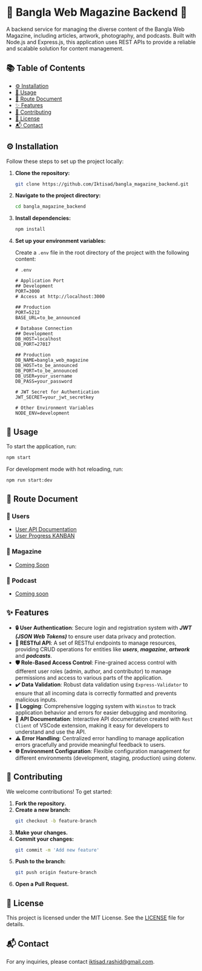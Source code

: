 # 🌟 Bangla Web Magazine Backend 🌟

A backend service for managing the diverse content of the Bangla Web Magazine, including articles, artwork, photography, and podcasts. Built with Node.js and Express.js, this application uses REST APIs to provide a reliable and scalable solution for content management.

## 📚 Table of Contents

-   [⚙️ Installation](#installation)
-   [🚀 Usage](#🚀-usage)
-   [📜 Route Document](#📜-route-document)
-   [✨ Features](#✨-features)
-   [🤝 Contributing](#🤝-contributing)
-   [📄 License](#📄-license)
-   [📬 Contact](#📬-contact)

## ⚙️ Installation

Follow these steps to set up the project locally:

1. **Clone the repository:**

    ```bash
    git clone https://github.com/Iktisad/bangla_magazine_backend.git
    ```

2. **Navigate to the project directory:**

    ```bash
    cd bangla_magazine_backend
    ```

3. **Install dependencies:**

    ```bash
    npm install
    ```

4. **Set up your environment variables:**

    Create a `.env` file in the root directory of the project with the following content:

    ```plaintext
    # .env

    # Application Port
    ## Development
    PORT=3000
    # Access at http://localhost:3000

    ## Production
    PORT=5212
    BASE_URL=to_be_announced

    # Database Connection
    ## Development
    DB_HOST=localhost
    DB_PORT=27017

    ## Production
    DB_NAME=bangla_web_magazine
    DB_HOST=to_be_announced
    DB_PORT=to_be_announced
    DB_USER=your_username
    DB_PASS=your_password

    # JWT Secret for Authentication
    JWT_SECRET=your_jwt_secretkey

    # Other Environment Variables
    NODE_ENV=development
    ```

## 🚀 Usage

To start the application, run:

```bash
npm start
```

For development mode with hot reloading, run:

```bash
npm run start:dev
```

## 📜 Route Document

### 🤵 Users

-   [User API Documentation](/doc/routes/user.http)
-   [User Progress KANBAN](/doc/kanban/user.todo.md)

### 📰 Magazine

-   [Coming Soon]()

### 📢 Podcast

-   [Coming soon]()

## ✨ Features

-   **🔒 User Authentication**: Secure login and registration system with **_JWT (JSON Web Tokens)_** to ensure user data privacy and protection.
-   **🔄 RESTful API**: A set of RESTful endpoints to manage resources, providing CRUD operations for entities like **_users_**, **_magazine_**, **_artwork_** and **_podcasts_**.
-   **🛡️ Role-Based Access Control**: Fine-grained access control with different user roles (admin, author, and contributor) to manage permissions and access to various parts of the application.
-   **✔️ Data Validation**: Robust data validation using `Express-Validator` to ensure that all incoming data is correctly formatted and prevents malicious inputs.
-   **📝 Logging**: Comprehensive logging system with `Winston` to track application behavior and errors for easier debugging and monitoring.
-   **📖 API Documentation**: Interactive API documentation created with `Rest Client` of VSCode extension, making it easy for developers to understand and use the API.
-   **⚠️ Error Handling**: Centralized error handling to manage application errors gracefully and provide meaningful feedback to users.
-   **🌐 Environment Configuration**: Flexible configuration management for different environments (development, staging, production) using dotenv.

## 🤝 Contributing

We welcome contributions! To get started:

1. **Fork the repository.**
2. **Create a new branch:**
    ```bash
    git checkout -b feature-branch
    ```
3. **Make your changes.**
4. **Commit your changes:**
    ```bash
    git commit -m 'Add new feature'
    ```
5. **Push to the branch:**
    ```bash
    git push origin feature-branch
    ```
6. **Open a Pull Request.**

## 📄 License

This project is licensed under the MIT License. See the [LICENSE](LICENSE.md) file for details.

## 📬 Contact

For any inquiries, please contact [iktisad.rashid@gmail.com](mailto:iktisad.rashid@gmail.com).
